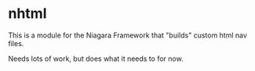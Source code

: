# nhtml

This is a module for the Niagara Framework that "builds" custom html nav files.

Needs lots of work, but does what it needs to for now.
